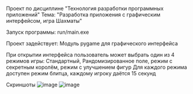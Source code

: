 Проект по дисциплине "Технология разработки программных приложений"
Тема: "Разработка приложения с графическим интерфейсом, игра Шахматы"

Запуск программы: run/main.exe

Проект задействует:
Модуль pygame для графического интерфейса

При открытии интерфейса пользователь может выбрать один из 4 режимов игры: Стандартный, Рандомизированное поле, режим с секретным королём, режим с улучшением фигур
Для каждого режима доступен режим блитца, каждому игроку даётся 15 секунд

Скриншоты
![image](https://github.com/hightide22/trppChess/assets/109390197/5c190449-e4f8-4aaa-8cda-51a9e6e54b62)
![image](https://github.com/hightide22/trppChess/assets/109390197/5dafb22a-a8c1-4511-a7c1-454172a65bd5)
